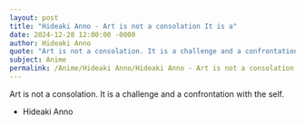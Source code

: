 ```yaml
---
layout: post
title: "Hideaki Anno - Art is not a consolation It is a"
date: 2024-12-28 12:00:00 -0000
author: Hideaki Anno
quote: "Art is not a consolation. It is a challenge and a confrontation with the self."
subject: Anime
permalink: /Anime/Hideaki Anno/Hideaki Anno - Art is not a consolation It is a
---
```


Art is not a consolation. It is a challenge and a confrontation with the self.

- Hideaki Anno
